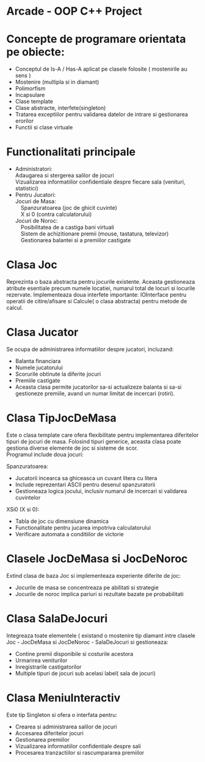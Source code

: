 # Arcade -  OOP C++ Project
# Concepte de programare orientata pe obiecte:
* Conceptul de Is-A  / Has-A aplicat pe clasele folosite ( mostenirile au sens )
* Mostenire (multipla si in diamant)
* Polimorfism
* Incapsulare
* Clase template
* Clase abstracte, interfete(singleton)
* Tratarea exceptiilor pentru validarea datelor de intrare si gestionarea erorilor
* Functii si clase virtuale
# Functionalitati principale
* Administratori:<br />
Adaugarea si stergerea salilor de jocuri<br />
Vizualizarea informatiilor confidentiale despre fiecare sala (venituri, statistici)
* Pentru Jucatori:<br />
  Jocuri de Masa:<br />
  <span>&emsp;</span>Spanzuratoarea (joc de ghicit cuvinte)<br />
  <span>&emsp;</span>X si 0 (contra calculatorului)<br />
  Jocuri de Noroc:<br />
 <span>&emsp;</span>Posibilitatea de a castiga bani virtuali<br />
 <span>&emsp;</span>Sistem de achizitionare premii (mouse, tastatura, televizor)<br />
 <span>&emsp;</span>Gestionarea balantei si a premiilor castigate<br />
# Clasa Joc
Reprezinta o baza abstracta pentru jocurile existente. Aceasta gestioneaza atribute esentiale precum numele locatiei, numarul total de locuri si locurile rezervate. Implementeaza doua interfete importante: IOInterface pentru operatii de citire/afisare si Calcule( o clasa abstracta) pentru metode de calcul.
# Clasa Jucator 
Se ocupa de administrarea informatiilor despre jucatori, incluzand:
* Balanta financiara
* Numele jucatorului
* Scorurile obtinute la diferite jocuri
* Premiile castigate
* Aceasta clasa permite jucatorilor sa-si actualizeze balanta si sa-si gestioneze premiile, avand un numar limitat de incercari (rotiri).
# Clasa TipJocDeMasa 
Este o clasa template care ofera flexibilitate pentru implementarea diferitelor tipuri de jocuri de masa. Folosind tipuri generice, aceasta clasa poate gestiona diverse elemente de joc si sisteme de scor.<br />
Programul include doua jocuri:<br />

Spanzuratoarea:<br />

* Jucatorii incearca sa ghiceasca un cuvant litera cu litera<br />
* Include reprezentari ASCII pentru desenul spanzuratorii<br />
* Gestioneaza logica jocului, inclusiv numarul de incercari si validarea cuvintelor<br />

XSi0 (X si 0): <br />

* Tabla de joc cu dimensiune dinamica<br />
* Functionalitate pentru jucarea impotriva calculatorului<br />
* Verificare automata a conditiilor de victorie<br />


# Clasele JocDeMasa si JocDeNoroc 
Extind clasa de baza Joc si implementeaza experiente diferite de joc:<br />

* Jocurile de masa se concentreaza pe abilitati si strategie<br />
* Jocurile de noroc implica pariuri si rezultate bazate pe probabilitati<br />

# Clasa SalaDeJocuri 
Integreaza toate elementele ( existand o mostenire tip diamant intre clasele Joc - JocDeMasa si JocDeNoroc - SalaDeJocuri si gestioneaza:<br />

* Contine premii disponibile si costurile acestora
* Urmarirea veniturilor
* Inregistrarile castigatorilor
* Multiple tipuri de jocuri sub acelasi label( sala de jocuri)

# Clasa MeniuInteractiv 
Este tip Singleton si ofera o interfata pentru:<br />

* Crearea si administrarea salilor de jocuri
* Accesarea diferitelor jocuri
* Gestionarea premiilor
* Vizualizarea informatiilor confidentiale despre sali
* Procesarea tranzactiilor si rascumpararea premiilor

